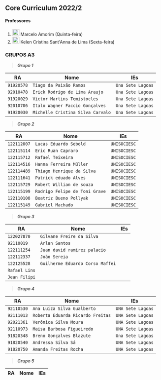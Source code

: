 ## Core Curriculum 2022/2 
#### Professores
1. <img width="22px" src="https://lh3.googleusercontent.com/a-/AOh14Gh2Vk-hOGc8pi4kyfks1Pvzo4PJ4Irc_qb_S6M=s32-c"> Marcelo Amorim (Quinta-feira)
2. <img width="22px" src="https://lh3.googleusercontent.com/a-/AOh14GhKrEUKdoE-sewb0LXGDZzYHNhVMsWrBrZMLGghXQ=s32-c"> Kelen Cristina Sant'Anna de Lima (Sexta-feira)

### GRUPOS A3

> ***Grupo 1***

RA | Nome | IEs
--- | --- | ---
`91920578` | `Tiago da Paixão Ramos` | `Una Sete Lagoas`
`92010478` | `Erick Rodrigo de Lima Araujo` | `Una Sete Lagoas`
`91920029` | `Víctor Martins Temistocles` | `Una Sete Lagoas`
`92010706` | `Italo Wagner Faccio Gonçalves` | `Una Sete Lagoas`
`91920030` | `Michelle Cristina Silva Carvalo` | `Una Sete Lagoas`

> ***Grupo 2***

RA | Nome | IEs
--- | --- | ---
`122112007` | `Lucas Eduardo Sebold` | `UNISOCIESC`
`122115114` | `Eric Ruan Capraro` | `UNISOCIESC`
`122115712` | `Rafael Teixeira` | `UNISOCIESC`
`122114516` | `Hanna Ferreira Müller` | `UNISOCIESC`
`122114489` | `Thiago Henrique da Silva` | `UNISOCIESC`
`122111641` | `Patrick eduado Alves` | `UNISOCIESC`
`122115729` | `Robert Willian de souza` | `UNISOCIESC`
`122115199` | `Rodrigo Felipe de Toni Grave` | `UNISOCIESC`
`122110108` | `Beatriz Bueno Pollyak` | `UNISOCIESC`
`122115149` | `Gabriel Machado` | `UNISOCIESC`

> ***Grupo 3***

RA | Nome | IEs
--- | --- | ---
`122027870` | `Gilvane Freire da Silva` |
`92110019` | `Arlan Santos` |
`122111254` | `Juan david ramirez palacio` |
`122112337` | `João Sereia` |
`122125528` | `Guilherme Eduardo Corso Maffei` |
 | `Rafael Lins` |
 | `Jean Filipi` |

> ***Grupo 4***

RA | Nome | IEs
--- | --- | ---
`92110530` | `Ana Luiza Silva Gualberto` | `UNA Sete Lagoas`
`92111013` | `Roberta Eduarda Ricardo Freitas` | `UNA Sete Lagoas`
`92021361` | `Verônica Silva Moura` | `UNA Sete Lagoas`
`92110973` | `Maisa Barbosa Figueiredo` | `UNA Sete Lagoas`
`91820348` | `Breno Gonçalves Blazute` | `Una Sete Lagoas`
`91820540` | `Andressa Silva Sá` | `UNA Sete Lagoas`
`91820750` | `Amanda Freitas Rocha` | `UNA Sete Lagoas`

> ***Grupo 5***

RA | Nome | IEs
--- | --- | ---



 
 
 
 
